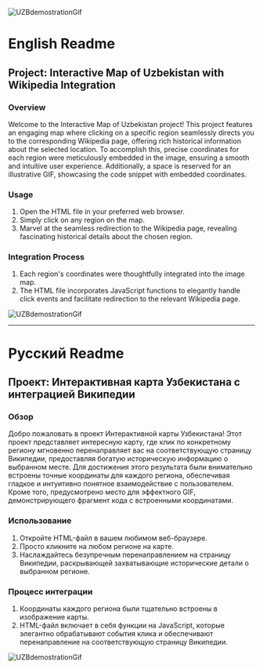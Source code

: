 ![UZBdemostrationGif](https://github.com/UlugbekPulathodjaev/UzbMapClickMap/assets/136715066/80b87d7c-87ae-409d-b055-4addd9b8464e)

# English Readme

## Project: Interactive Map of Uzbekistan with Wikipedia Integration

### Overview

Welcome to the Interactive Map of Uzbekistan project! This project features an engaging map where clicking on a specific region seamlessly directs you to the corresponding Wikipedia page, offering rich historical information about the selected location. To accomplish this, precise coordinates for each region were meticulously embedded in the image, ensuring a smooth and intuitive user experience. Additionally, a space is reserved for an illustrative GIF, showcasing the code snippet with embedded coordinates.

### Usage

1. Open the HTML file in your preferred web browser.
2. Simply click on any region on the map.
3. Marvel at the seamless redirection to the Wikipedia page, revealing fascinating historical details about the chosen region.

### Integration Process

1. Each region's coordinates were thoughtfully integrated into the image map.
2. The HTML file incorporates JavaScript functions to elegantly handle click events and facilitate redirection to the relevant Wikipedia page.

![UZBdemostrationGif](https://github.com/UlugbekPulathodjaev/UzbMapClickMap/assets/136715066/7bda5d05-72d4-4d69-9774-0708ac355524)

---

# Русский Readme

## Проект: Интерактивная карта Узбекистана с интеграцией Википедии

### Обзор

Добро пожаловать в проект Интерактивной карты Узбекистана! Этот проект представляет интересную карту, где клик по конкретному региону мгновенно перенаправляет вас на соответствующую страницу Википедии, предоставляя богатую историческую информацию о выбранном месте. Для достижения этого результата были внимательно встроены точные координаты для каждого региона, обеспечивая гладкое и интуитивно понятное взаимодействие с пользователем. Кроме того, предусмотрено место для эффектного GIF, демонстрирующего фрагмент кода с встроенными координатами.

### Использование

1. Откройте HTML-файл в вашем любимом веб-браузере.
2. Просто кликните на любом регионе на карте.
3. Наслаждайтесь безупречным перенаправлением на страницу Википедии, раскрывающей захватывающие исторические детали о выбранном регионе.

### Процесс интеграции

1. Координаты каждого региона были тщательно встроены в изображение карты.
2. HTML-файл включает в себя функции на JavaScript, которые элегантно обрабатывают события клика и обеспечивают перенаправление на соответствующую страницу Википедии.

![UZBdemostrationGif](https://github.com/UlugbekPulathodjaev/UzbMapClickMap/assets/136715066/9c901df9-bf50-4d91-a6dc-b10800c16bae)
